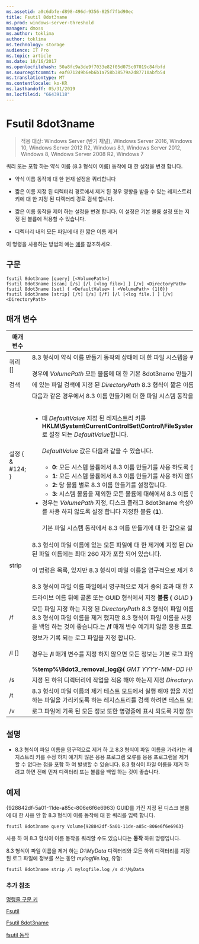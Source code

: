 ```yaml
---
ms.assetid: a0c6dbfe-d898-496d-9356-825f7fbd90ec
title: Fsutil 8dot3name
ms.prod: windows-server-threshold
manager: dmoss
ms.author: toklima
author: toklima
ms.technology: storage
audience: IT Pro
ms.topic: article
ms.date: 10/16/2017
ms.openlocfilehash: 50a8fc9a3de9f7033e82f05d075c07019c84fbfd
ms.sourcegitcommit: eaf071249b6eb6b1a758b38579a2d87710abfb54
ms.translationtype: MT
ms.contentlocale: ko-KR
ms.lasthandoff: 05/31/2019
ms.locfileid: "66439118"
---
```

# <a name="fsutil-8dot3name"></a>Fsutil 8dot3name

>적용 대상: Windows Server (반기 채널), Windows Server 2016, Windows 10, Windows Server 2012 R2, Windows 8.1, Windows Server 2012, Windows 8, Windows Server 2008 R2, Windows 7

쿼리 또는 포함 하는 약식 이름 (8.3 형식이 이름) 동작에 대 한 설정을 변경 합니다.

-   약식 이름 동작에 대 한 현재 설정을 쿼리합니다

-   짧은 이름 지정 된 디렉터리 경로에서 제거 된 경우 영향을 받을 수 있는 레지스트리 키에 대 한 지정 된 디렉터리 경로 검색 합니다.

-   짧은 이름 동작을 제어 하는 설정을 변경 합니다. 이 설정은 기본 볼륨 설정 또는 지정 된 볼륨에 적용할 수 있습니다.

-   디렉터리 내의 모든 파일에 대 한 짧은 이름 제거

이 명령을 사용하는 방법의 예는 [예](#BKMK_examples)를 참조하세요.

## <a name="syntax"></a>구문

```
fsutil 8dot3name [query] [<VolumePath>]
fsutil 8dot3name [scan] [/s] [/l [<log file>] ] [/v] <DirectoryPath>
fsutil 8dot3name [set] { <DefaultValue> | <VolumePath> {1|0}}
fsutil 8dot3name [strip] [/t] [/s] [/f] [/l [<log file.] ] [/v] <DirectoryPath>
```

## <a name="parameters"></a>매개 변수

|                 매개 변수                 |                                                                                                                                                                                                                                                                                                                                                                                                                                                                                                                                                                                    설명                                                                                                                                                                                                                                                                                                                                                                                                                                                                                                                                                                                    |
|-------------------------------------------|-----------------------------------------------------------------------------------------------------------------------------------------------------------------------------------------------------------------------------------------------------------------------------------------------------------------------------------------------------------------------------------------------------------------------------------------------------------------------------------------------------------------------------------------------------------------------------------------------------------------------------------------------------------------------------------------------------------------------------------------------------------------------------------------------------------------------------------------------------------------------------------------------------------------------------------------------------------------------------------------------------------------------------------------------------------------------------------------------------------------------------------------------------------------------------------|
|           쿼리 [<VolumePath>]            |                                                                                                                                                                                                                                                                                                                                                                                                                                                                           8.3 형식이 약식 이름 만들기 동작의 상태에 대 한 파일 시스템을 쿼리합니다.<br /><br />경우에 *VolumePath* 모든 볼륨에 대 한 기본 8dot3name 만들기 동작 설정을 표시 되는 매개 변수도 지정 되지 않았습니다.                                                                                                                                                                                                                                                                                                                                                                                                                                                                            |
|           검색 <DirectoryPath>            |                                                                                                                                                                                                                                                                                                                                                                                                                                                                                                        에 있는 파일 검색에 지정 된 *DirectoryPath* 8.3 형식이 짧은 이름을 파일 이름에서 제거 된 경우 영향을 받을 수 있는 레지스트리 키에 대 한 합니다.                                                                                                                                                                                                                                                                                                                                                                                                                                                                                                         |
| 설정 { <DefaultValue> & #124; <VolumePath>} | 다음과 같은 경우에서 8.3 이름 만들기에 대 한 파일 시스템 동작을 변경 합니다.<br /><br /><ul><li>때 *DefaultValue* 지정 된 레지스트리 키를 **HKLM\System\CurrentControlSet\Control\FileSystem\NtfsDisable8dot3NameCreationNtfsDisable8dot3NameCreationNtfsDisable8dot3NameCreation**로 설정 되는 *DefaultValue*합니다.<br /><br />    *DefaultValue* 값은 다음과 같을 수 있습니다.<br /><br /><ul><li>**0**: 모든 시스템 볼륨에서 8.3 이름 만들기를 사용 하도록 설정 합니다.</li><li>**1**: 모든 시스템 볼륨에서 8.3 이름 만들기를 사용 하지 않도록 설정 합니다.</li><li>**2**: 당 볼륨 별로 8.3 이름 만들기를 설정합니다.</li><li>**3**: 시스템 볼륨을 제외한 모든 볼륨에 대해에서 8.3 이름 만들기를 사용 하지 않도록 설정 합니다.</li></ul></li><li>경우는 *VolumePath* 지정, 디스크 플래그 8dot3name 속성에 지정된 된 볼륨은 지정 된 볼륨에서 8.3 이름 만들기를 사용 하도록 설정 되어 (**0**) 또는 집합에서 8.3 이름 만들기를 사용 하지 않도록 설정 합니다 지정한 볼륨 (**1**).<br /><br />    기본 파일 시스템 동작에서 8.3 이름 만들기에 대 한 값으로 설정 해야 **2** 전에 지정 된 볼륨에서 8.3 이름 만들기를 사용 하지 않도록 설정 하거나 설정할 수 있습니다.</li></ul> |
|           strip <DirectoryPath>           |                                                                                                                                                                                                                                                                                                                  8.3 형식이 파일 이름에 있는 모든 파일에 대 한 제거에 지정 된 *DirectoryPath*합니다. 8.3 형식이 파일 이름이 모든 파일에 대 한 제거 되지 않습니다 여기서는 *DirectoryPath* 결합 된 파일 이름에는 최대 260 자가 포함 되어 있습니다.<br /><br />이 명령은 목록, 있지만 8.3 형식이 파일 이름을 영구적으로 제거 하는 파일을 가리키는 레지스트리 키를 수정 하지는 않습니다.<br /><br />8.3 형식이 파일 이름 파일에서 영구적으로 제거 중의 효과 대 한 자세한 내용은 참조 [주의](Fsutil-8dot3name.md#BKMK_remarks)합니다.                                                                                                                                                                                                                                                                                                                  |
|               <VolumePath>                |                                                                                                                                                                                                                                                                                                                                                                                                                                                                                                                                       드라이브 이름 뒤에 콜론 또는 GUID 형식에서 지정 **볼륨 {** <em>GUID</em> **}** 합니다.                                                                                                                                                                                                                                                                                                                                                                                                                                                                                                                                       |
|                    /f                     |                                                                                                                                                                                                                                                                                                   모든 파일 지정 하는 지정 된 *DirectoryPath* 8.3 형식이 파일 이름의 제거 8.3 형식이 파일 이름을 사용 하 여 파일을 가리키는 레지스트리 키가 있을 경우에 합니다. 이 경우 작업이 8.3 형식이 파일 이름을 제거 했지만 8.3 형식이 파일 이름을 사용 하는 파일을 가리키도록 하는 모든 레지스트리 키를 수정 하지는 않습니다. **경고:** 디렉터리 또는 사용 하기 전에 볼륨을 백업 하는 것이 좋습니다.는 **/f** 매개 변수 예기치 않은 응용 프로그램 오류를 일으킬 수 있기 때문에 제거 하지 포함 프로그램입니다.                                                                                                                                                                                                                                                                                                    |
|              /l [<log file>]              |                                                                                                                                                                                                                                                                                                                                                                                                                                                                  정보가 기록 되는 로그 파일을 지정 합니다.<br /><br />경우는 **/l** 매개 변수를 지정 하지 않으면 모든 정보는 기본 로그 파일에 기록 됩니다.<br /><br />**%temp%\8dot3_removal_log@(** <em>GMT YYYY-MM-DD HH-MM-SS</em> **).log**                                                                                                                                                                                                                                                                                                                                                                                                                                                                   |
|                    /s                     |                                                                                                                                                                                                                                                                                                                                                                                                                                                                                                                                      지정 된 하위 디렉터리에 작업을 적용 해야 하는지 지정 *DirectoryPath*합니다.                                                                                                                                                                                                                                                                                                                                                                                                                                                                                                                                       |
|                    /t                     |                                                                                                                                                                                                                                                                                                                                                                                                                                                          8.3 형식이 파일 이름의 제거 테스트 모드에서 실행 해야 함을 지정 합니다. 8.3 형식이 파일 이름의 행이 실제로 삭제를 제외한 모든 작업 수행 됩니다. 키 8.3 형식이 파일 이름을 사용 하는 파일을 가리키도록 하는 레지스트리를 검색 하려면 테스트 모드를 사용할 수 있습니다.                                                                                                                                                                                                                                                                                                                                                                                                                                                           |
|                    /v                     |                                                                                                                                                                                                                                                                                                                                                                                                                                                                                                                                       로그 파일에 기록 된 모든 정보 또한 명령줄에 표시 되도록 지정 합니다.                                                                                                                                                                                                                                                                                                                                                                                                                                                                                                                                       |

## <a name="BKMK_remarks"></a>설명

-   8.3 형식이 파일 이름을 영구적으로 제거 하 고 8.3 형식이 파일 이름을 가리키는 레지스트리 키를 수정 하지 예기치 않은 응용 프로그램 오류를 응용 프로그램을 제거할 수 없다는 점을 포함 하 여 발생할 수 있습니다. 8.3 형식이 파일 이름을 제거 하려고 하면 전에 먼저 디렉터리 또는 볼륨을 백업 하는 것이 좋습니다.

## <a name="BKMK_examples"></a>예제
{928842df-5a01-11de-a85c-806e6f6e6963} GUID를 가진 지정 된 디스크 볼륨에 대 한 사용 안 함 8.3 형식이 이름 동작에 대 한 쿼리를 입력 합니다.

```
fsutil 8dot3name query Volume{928842df-5a01-11de-a85c-806e6f6e6963}
```

사용 하 여 8.3 형식이 이름 동작을 쿼리할 수도 있습니다는 **동작** 하위 명령입니다.

8.3 형식이 파일 이름을 제거 하는 *D:\MyData* 디렉터리와 모든 하위 디렉터리를 지정 된 로그 파일에 정보를 쓰는 동안 *mylogfile.log*, 유형:

```
fsutil 8dot3name strip /l mylogfile.log /s d:\MyData
```

### <a name="additional-references"></a>추가 참조
[명령줄 구문 키](Command-Line-Syntax-Key.md)

[Fsutil](Fsutil.md)

[Fsutil 8dot3name](Fsutil-8dot3name.md)

[fsutil 동작](Fsutil-behavior.md)


